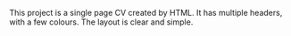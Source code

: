 This project is a single page CV created by HTML. It has multiple headers, with a few colours. The layout is clear and simple.
